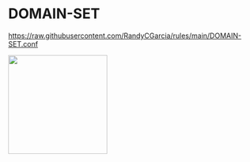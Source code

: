 # DOMAIN-SET
https://raw.githubusercontent.com/RandyCGarcia/rules/main/DOMAIN-SET.conf

<img src="https://" height="200" width="200" />
